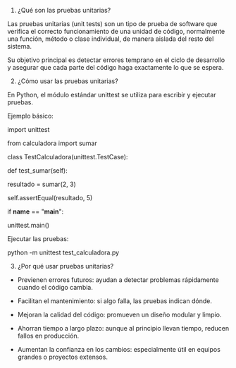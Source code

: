 1. ¿Qué son las pruebas unitarias?

Las pruebas unitarias (unit tests) son un tipo de prueba de software que verifica el correcto funcionamiento de una unidad de código, normalmente una función, método o clase individual, de manera aislada del resto del sistema.

Su objetivo principal es detectar errores temprano en el ciclo de desarrollo y asegurar que cada parte del código haga exactamente lo que se espera.

2. ¿Cómo usar las pruebas unitarias?

En Python, el módulo estándar unittest se utiliza para escribir y ejecutar pruebas.

Ejemplo básico:

import unittest

from calculadora import sumar

class TestCalculadora(unittest.TestCase):

 def test_sumar(self):
 
   resultado = sumar(2, 3)
        
   self.assertEqual(resultado, 5)

if __name__ == "__main__":

  unittest.main()

Ejecutar las pruebas:

python -m unittest test_calculadora.py

3. ¿Por qué usar pruebas unitarias?

- Previenen errores futuros: ayudan a detectar problemas rápidamente cuando el código cambia.

- Facilitan el mantenimiento: si algo falla, las pruebas indican dónde.

- Mejoran la calidad del código: promueven un diseño modular y limpio.

- Ahorran tiempo a largo plazo: aunque al principio llevan tiempo, reducen fallos en producción.

- Aumentan la confianza en los cambios: especialmente útil en equipos grandes o proyectos extensos.







